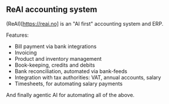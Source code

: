 ## ReAI accounting system

(ReAI)[https://reai.no] is an "AI first" accounting system and ERP. 

Features: 

* Bill payment via bank integrations
* Invoicing
* Product and inventory management
* Book-keeping, credits and debits
* Bank reconciliation, automated via bank-feeds
* Integration with tax authorities: VAT, annual accounts, salary 
* Timesheets, for automating salary payments

And finally agentic AI for automating all of the above. 